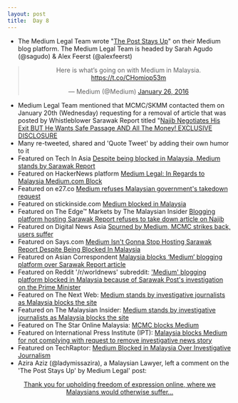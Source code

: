 ```yaml
---
layout: post
title:  Day 8
---
```


- The Medium Legal Team wrote "<a href="https://medium.com/medium-legal/the-post-stays-up-d222e34cb7e7#.44yhiuazp" target="_blank">The Post Stays Up</a>" on their Medium blog platform. The Medium Legal Team is headed by Sarah Agudo (@sagudo) &amp; Alex Feerst (@alexfeerst) 

<center>
<blockquote class="twitter-tweet" lang="en"><p lang="en" dir="ltr">Here is what’s going on with Medium in Malaysia. <a href="https://t.co/CHomiop53m">https://t.co/CHomiop53m</a></p>&mdash; Medium (@Medium) <a href="https://twitter.com/Medium/status/692126662159392769">January 26, 2016</a></blockquote>
</center>

- Medium Legal Team mentioned that MCMC/SKMM contacted them on January 20th (Wednesday) requesting for a removal of article that was posted by Whistleblower Sarawak Report titled "<a href="https://medium.com/@sarawakreport/najib-negotiates-his-exit-but-he-wants-safe-passage-and-all-the-money-exclusive-disclosure-8d7d44343b50" target="_blank">Najib Negotiates His Exit BUT He Wants Safe Passage AND All The Money! EXCLUSIVE DISCLOSURE</a>
- Many re-tweeted, shared and 'Quote Tweet' by adding their own humor to it
- Featured on Tech In Asia <a href="https://www.techinasia.com/medium-stands-sarawak-report-blocked-malaysia" target="_blank">Despite being blocked in Malaysia, Medium stands by Sarawak Report</a>
- Featured on HackerNews platform <a href="https://news.ycombinator.com/item?id=10977950" target="_blank">Medium Legal: In Regards to Malaysia Medium.com Block</a>
- Featured on e27.co <a href="http://e27.co/medium-refuses-malaysian-governments-takedown-request-20160127/" target="_blank">Medium refuses Malaysian government's takedown request</a>
- Featured on stickinside.com <a href="http://stickinside.com/medium-blocked-in-malaysia" target="_blank">Medium blocked in Malaysia</a>
- Featured on The Edge&trade; Markets by The Malaysian Insider <a href="http://www.theedgemarkets.com/my/article/blogging-platform-hosting-sarawak-report-refuses-take-down-article-najib" target="_blank">Blogging platform hosting Sarawak Report refuses to take down article on Najib</a>
- Featured on Digital News Asia <a href="https://www.digitalnewsasia.com/spurned-medium-mcmc-strikes-back-users-suffer" target="_blank">Spurned by Medium, MCMC strikes back, users suffer</a>
- Featured on Says.com <a href="http://says.com/my/news/medium-is-blocked-in-malaysia" target="_blank">Medium Isn't Gonna Stop Hosting Sarawak Report Despite Being Blocked In Malaysia</a>
- Featured on Asian Correspondent <a href="https://asiancorrespondent.com/2016/01/malaysia-blocks-medium-blogging-platform-over-sarawak-report-article/" target="_blank">Malaysia blocks ‘Medium’ blogging platform over Sarawak Report article</a>
- Featured on Reddit '/r/worldnews' subreddit: <a href="https://www.reddit.com/r/worldnews/comments/42wuoo/medium_blogging_platform_blocked_in_malaysia/" target="_blank">'Medium' blogging platform blocked in Malaysia because of Sarawak Post's investigation on the Prime Minister</a>
- Featured on The Next Web: <a href="http://thenextweb.com/media/2016/01/27/medium-stands-by-investigative-journalists-as-malaysia-blocks-the-site" target="_blank">Medium stands by investigative journalists as Malaysia blocks the site</a>
- Featured on The Malaysian Insider: <a href="http://www.themalaysianinsider.com/malaysia/article/blogging-platform-hosting-sarawak-report-refuses-to-take-down-article-on-na" target="_blank">Medium stands by investigative journalists as Malaysia blocks the site</a>
- Featured on The Star Online Malaysia: <a href="http://www.thestar.com.my/tech/tech-news/2016/01/27/mcmc-blocks-medium/" target="_blank">MCMC blocks Medium</a>
- Featured on International Press Institute (IPT): <a href="http://www.freemedia.at/newssview/article/malaysia-blocks-medium-for-not-complying-with-request-to-remove-investigative-news-story.html" target="_blank">Malaysia blocks Medium for not complying with request to remove investigative news story</a>
- Featured on TechRaptor: <a href="http://techraptor.net/content/medium-blocked-in-malaysia-over-investigative-journalism" target="_blank">Medium Blocked in Malaysia Over Investigative Journalism</a>
- Azira Aziz (@ladymissazira), a Malaysian Lawyer, left a comment on the 'The Post Stays Up' by Medium Legal' post:

<center>
<script async src="https://static.medium.com/embed.js"></script><a class="m-story" data-collapsed="true" href="https://medium.com/@ladymissazira/thank-you-for-upholding-freedom-of-expression-online-where-we-malaysians-would-otherwise-suffer-1064f184ce2d">Thank you for upholding freedom of expression online, where we Malaysians would otherwise suffer…</a>
</center>